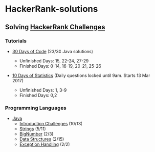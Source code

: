 # HackerRank-solutions

## Solving [HackerRank Challenges](https://www.hackerrank.com/)

### Tutorials
* [30 Days of Code](https://www.hackerrank.com/domains/tutorials/30-days-of-code) (23/30 Java solutions)
  * Unfinished Days: 15, 22-24, 27-29
  * Finished Days: 0-14, 16-19, 20-21, 25-26

* [10 Days of Statistics](https://www.hackerrank.com/domains/tutorials/10-days-of-statistics) (Daily questions locked until 9am. Starts 13 Mar 2017)
  * Unfinished Days: 1, 3-9
  * Finished Days: 0,2

### Programming Languages
* [Java](https://www.hackerrank.com/domains/java/)
  * [Introduction Challenges](https://www.hackerrank.com/domains/java/java-introduction/) (10/13)
  * [Strings](https://www.hackerrank.com/domains/java/java-strings/) (5/11)
  * [BigNumber](https://www.hackerrank.com/domains/java/bignumber) (2/3)
  * [Data Structures](https://www.hackerrank.com/domains/java/java-data-structure/) (2/15)
  * [Exception Handling](https://www.hackerrank.com/domains/java/handling-exceptions) (2/2)
